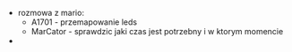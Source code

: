 - rozmowa z mario:
	- A1701 - przemapowanie leds
	- MarCator - sprawdzic jaki czas jest potrzebny i w ktorym momencie
- 